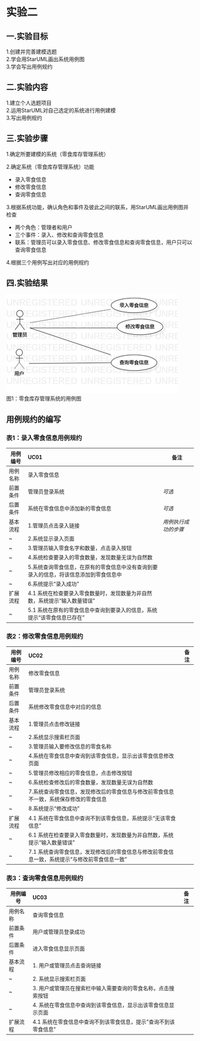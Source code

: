 # 实验二

## 一.实验目标

1.创建并完善建模选题  
2.学会用StarUML画出系统用例图  
3.学会写出用例规约

## 二.实验内容

1.建立个人选题项目  
2.运用StarUML对自己选定的系统进行用例建模  
3.写出用例规约

## 三.实验步骤

1.确定所要建模的系统（零食库存管理系统）

2.确定系统（零食库存管理系统）功能  
- 录入零食信息  
- 修改零食信息  
- 查询零食信息

3.根据系统功能，确认角色和事件及彼此之间的联系，用StarUML画出用例图并检查  
- 两个角色：管理者和用户  
- 三个事件：录入、修改和查询零食信息  
- 联系：管理员可以录入零食信息、修改零食信息和查询零食信息，用户只可以查询零食信息

4.根据三个用例写出对应的用例规约

## 四.实验结果

![用例图](./Lab2_UseCaseDiagram.jpg)  
图1：零食库存管理系统的用例图

## 用例规约的编写

### 表1：录入零食信息用例规约  

用例编号  | UC01 | 备注  
-|:-|-  
用例名称  | 录入零食信息 |   
前置条件  | 管理员登录系统 | *可选*   
后置条件  | 系统在零食信息中添加新的零食信息 | *可选*   
基本流程  | 1.管理员点击录入链接 |*用例执行成功的步骤*    
~| 2.系统显示录入页面 |   
~| 3.管理员输入零食名字和数量，点击录入按钮 |  
~| 4.系统检查要录入的零食数量，发现数量无误为自然数 |  
~| 5.系统查询零食信息，在原有的零食信息中没有查询到要录入的信息，将该信息添加到零食信息中 |   
~| 6.系统提示“录入成功” |  
扩展流程  | 4.1 系统在检查要录入零食数量时，发现数量为非自然数，系统提示“输入数量错误” |   
~| 5.1 系统在原有的零食信息中查询到要录入的信息，系统提示“该零食信息已存在” |  

### 表2：修改零食信息用例规约  

用例编号  | UC02 | 备注  
-|:-|-  
用例名称  | 修改零食信息 |   
前置条件  | 管理员登录系统 |   
后置条件  | 系统修改零食信息中对应的信息 | 
基本流程  | 1.管理员点击修改链接 |   
~| 2.系统显示搜索栏页面 |  
~| 3.管理员输入要修改信息的零食名称 |  
~| 4.系统在零食信息中查询到该零食信息，显示出该零食信息修改页面 |  
~| 5.管理员修改相应的零食信息，点击修改按钮 |  
~| 6.系统检查修改后的零食数量，发现数量无误为自然数 |    
~| 7.系统查询零食信息，发现修改后的零食信息与修改前零食信息不一致，系统保存修改的零食信息 | 
~| 8.系统提示“修改成功” |  
扩展流程  | 4.1 系统在零食信息中查询不到该零食信息，系统提示“无该零食信息” |
~| 6.1 系统在检查要录入零食数量时，发现数量为非自然数，系统提示“输入数量错误” |   
~| 7.1 系统查询零食信息，发现修改后的零食信息与修改前零食信息一致，系统提示“与修改前零食信息一致” |  


### 表3：查询零食信息用例规约  

用例编号  | UC03 | 备注  
-|:-|-  
用例名称  | 查询零食信息 |    
前置条件  | 用户或管理员登录成功 |   
后置条件  | 进入零食信息显示页面 |  
基本流程  | 1. 用户或管理员点击查询链接 |  
~| 2. 系统显示搜索栏页面 |
~| 3. 用户或管理员在搜索栏中输入需要查询的零食名称，点击搜索按钮 |
~| 4. 系统在零食信息中查询到该零食信息，显示出该零食信息显示页面 |
扩展流程  | 4.1 系统在零食信息中查询不到该零食信息，提示"查询不到该零食信息" |
